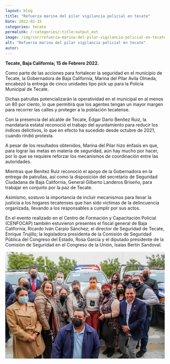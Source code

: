 ```yaml
---
layout: blog
title: "Refuerza marina del pilar vigilancia policial en tecate"
Date: 2022-02-15
categories: tecate
permalink: /:categories/:title:output_ext
image: /img/cnr/refuerza-marina-del-pilar-vigilancia-policial-en-tecate.png
alt: "Refuerza marina del pilar vigilancia policial en tecate"
autor:
---
```


**Tecate, Baja California; 15 de Febrero 2022.** 

Como parte de las acciones para fortalecer la seguridad en el municipio de Tecate, la Gobernadora de Baja California, Marina del Pilar Avila Olmeda, encabezó la entrega de cinco unidades tipo pick up para la Policía Municipal de Tecate.

Dichas patrullas potencializarán la operatividad en el municipal en al menos un 80 por ciento, lo que permitirá que los agentes tengan un mayor margen para recorrer las calles y proteger a la población tecatense.

Con la presencia del alcalde de Tecate, Édgar Darío Benítez Ruiz, la mandataria estatal reconoció el trabajo del ayuntamiento para reducir los índices delictivos, lo que en efecto ha sucedido desde octubre de 2021, cuando rindió protesta.

A pesar de los resultados obtenidos, Marina del Pilar hizo énfasis en que, para lograr las metas en materia de seguridad, aún hay mucho por hacer, por lo que se requiere reforzar los mecanismos de coordinación entre las autoridades.

Mientras que Benítez Ruiz reconoció el apoyo de la Gobernadora en la entrega de patrullas, así como la disposición del secretario de Seguridad Ciudadana de Baja California, General Gilberto Landeros Briseño, para trabajar en conjunto por la paz de Tecate.

Asimismo, sostuvo la importancia de incluir mecanismos para llevar la justicia a los hogares tecatenses que han sido víctimas de la delincuencia organizada, llevando a los responsables a cumplir por sus actos.

En el evento realizado en el Centro de Formación y Capacitación Policial (CENFOCAP) también estuvieron presentes el fiscal general de Baja California, Ricardo Iván Carpio Sánchez; el director de Seguridad de Tecate, Enrique Trujillo; la legisladora presidenta de la Comisión de Seguridad Pública del Congreso del Estado, Rosa García y el diputado presidente de la Comisión de Seguridad en el Congreso de la Unión, Isaías Bertín Sandoval.

<div id="carouselExampleSlidesOnly" class="carousel slide" data-ride="carousel">
  <div class="carousel-inner">
    <div class="carousel-item active">
       <img class="d-block w-100" src="/img/cnr/refuerza-marina-del-pilar-vigilancia-policial-en-tecate.png" loading="lazy"  alt="Refuerza marina del pilar vigilancia policial en tecate">
    </div>
  </div>
</div>